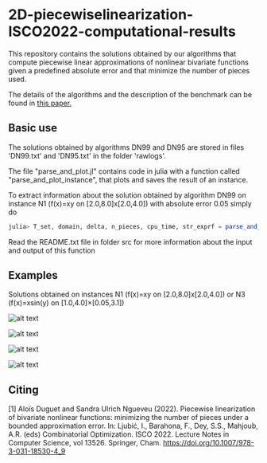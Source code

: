 # 2D-piecewiselinearization-ISCO2022-computational-results

This repository contains the solutions obtained by our algorithms that compute piecewise linear approximations of nonlinear bivariate functions given a predefined absolute error and that minimize the number of pieces used.

The details of the algorithms and the description of the benchmark can be found in [this paper.](https://hal.archives-ouvertes.fr/hal-03629850v2)


## Basic use

The solutions obtained by algorithms DN99 and DN95 are stored in files 'DN99.txt' and 'DN95.txt' in the folder 'rawlogs'.

The file "parse_and_plot.jl" contains code in julia with a function called "parse_and_plot_instance", that plots and saves the result of an instance.

To extract information about the solution obtained by algorithm DN99 on instance N1 (f(x)=xy on [2.0,8.0]x[2.0,4.0]) with absolute error 0.05 simply do
```julia
julia> T_set, domain, delta, n_pieces, cpu_time, str_exprf = parse_and_plot_instance("DN99", "N1", 0.05)
```

Read the README.txt file in folder src for more information about the input and output of this function

## Examples

Solutions obtained on instances N1 (f(x)=xy on [2.0,8.0]x[2.0,4.0]) or N3 (f(x)=xsin(y) on [1.0,4.0]×[0.05,3.1])

![alt text](https://homepages.laas.fr/sungueve/im/solution_DN99_N1_delta0.1.png)

![alt text](https://homepages.laas.fr/sungueve/im/solution_DN99_N1_delta0.05.png)

![alt text](https://homepages.laas.fr/sungueve/im/solution_DN99_N3_delta0.25.png)

![alt text](https://homepages.laas.fr/sungueve/im/solution_DN99_N3_delta0.05.png)

## Citing

[1] Aloïs Duguet and Sandra Ulrich Ngueveu (2022). Piecewise linearization of bivariate nonlinear functions: minimizing the number of pieces under a bounded approximation error. In: Ljubić, I., Barahona, F., Dey, S.S., Mahjoub, A.R. (eds) Combinatorial Optimization. ISCO 2022. Lecture Notes in Computer Science, vol 13526. Springer, Cham. https://doi.org/10.1007/978-3-031-18530-4_9
